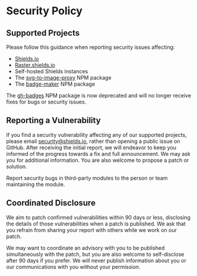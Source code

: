 # Security Policy

## Supported Projects

Please follow this guidance when reporting security issues affecting:

- [Shields.io](https://shields.io)
- [Raster.shields.io](https://raster.shields.io)
- Self-hosted Shields instances
- The [svg-to-image-proxy](https://www.npmjs.com/package/svg-to-image-proxy) NPM package
- The [badge-maker](https://www.npmjs.com/package/badge-maker) NPM package

The [gh-badges](https://www.npmjs.com/package/gh-badges) NPM package is now deprecated and will no longer receive fixes for bugs or security issues.

## Reporting a Vulnerability

If you find a security vulnerability affecting any of our supported projects, please email [security@shields.io](mailto:security@shields.io), rather than opening a public issue on GitHub. After receiving the initial report, we will endeavor to keep you informed of the progress towards a fix and full announcement. We may ask you for additional information. You are also welcome to propose a patch or solution.

Report security bugs in third-party modules to the person or team maintaining the module.

## Coordinated Disclosure

We aim to patch confirmed vulnerabilities within 90 days or less, disclosing the details of those vulnerabilities when a patch is published. We ask that you refrain from sharing your report with others while we work on our patch.

We may want to coordinate an advisory with you to be published simultaneously with the patch, but you are also welcome to self-disclose after 90 days if you prefer. We will never publish information about you or our communications with you without your permission.
